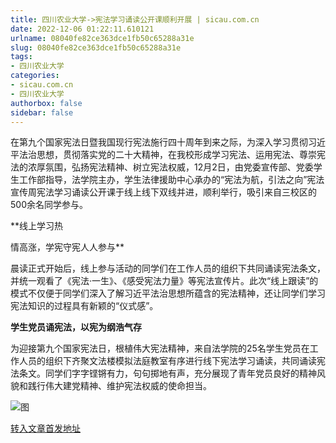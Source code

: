 ```yaml
---
title: 四川农业大学->宪法学习诵读公开课顺利开展 | sicau.com.cn
date: 2022-12-06 01:22:11.610121
urlname: 08040fe82ce363dce1fb50c65288a31e
slug: 08040fe82ce363dce1fb50c65288a31e
tags: 
- 四川农业大学
categories:
- sicau.com.cn
- 四川农业大学
authorbox: false
sidebar: false
---
```

在第九个国家宪法日暨我国现行宪法施行四十周年到来之际，为深入学习贯彻习近平法治思想，贯彻落实党的二十大精神，在我校形成学习宪法、运用宪法、尊崇宪法的浓厚氛围，弘扬宪法精神、树立宪法权威，12月2日，由党委宣传部、党委学生工作部指导，法学院主办，学生法律援助中心承办的“宪法为航，引法之向”宪法宣传周宪法学习诵读公开课于线上线下双线并进，顺利举行，吸引来自三校区的500余名同学参与。

**线上学习热
<!--more-->
情高涨，学宪守宪人人参与**

晨读正式开始后，线上参与活动的同学们在工作人员的组织下共同诵读宪法条文，并统一观看了《宪法·一生》、《感受宪法力量》等宪法宣传片。此次“线上跟读”的模式不仅便于同学们深入了解习近平法治思想所蕴含的宪法精神，还让同学们学习宪法知识的过程具有新颖的“仪式感”。

**学生党员诵宪法，以宪为纲浩气存**

为迎接第九个国家宪法日，根植伟大宪法精神，来自法学院的25名学生党员在工作人员的组织下齐聚文法楼模拟法庭教室有序进行线下宪法学习诵读，共同诵读宪法条文。同学们字字铿锵有力，句句掷地有声，充分展现了青年党员良好的精神风貌和践行伟大建党精神、维护宪法权威的使命担当。

![图](https://news.sicau.edu.cn/__local/5/EA/48/6135CA24E859473019C007FF628_12ED1964_112FDD.png)

[转入文章首发地址](https://news.sicau.edu.cn/info/1078/70445.htm)